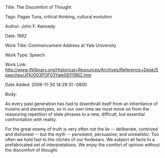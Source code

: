 Title:  The Discomfort of Thought

Tags:   Pagan Tuna, critical thinking, cultural evolution

Author: John F. Kennedy

Date:   1962

Work Title: Commencement Address at Yale University

Work Type: Speech

Work Link: http://www.jfklibrary.org/Historical+Resources/Archives/Reference+Desk/Speeches/JFK/003POF03Yale06111962.htm

Date Added: 2006-11-30 14:29:31 -0800

Body: 

As every past generation has had to disenthrall itself from an inheritance of truisms and stereotypes, so in our own time we must move on from the reassuring repetition of stale phrases to a new, difficult, but essential confrontation with reality. 

For the great enemy of truth is very often not the lie -- deliberate, contrived and dishonest -- but the myth -- persistent, persuasive, and unrealistic. Too often we hold fast to the clichés of our forebears. We subject all facts to a prefabricated set of interpretations. We enjoy the comfort of opinion without the discomfort of thought.
